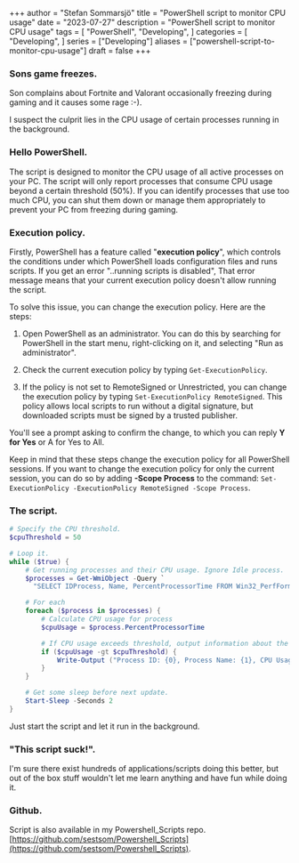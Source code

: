 +++
author = "Stefan Sommarsjö"
title = "PowerShell script to monitor CPU usage"
date = "2023-07-27"
description = "PowerShell script to monitor CPU usage"
tags = [
    "PowerShell",
	"Developing",
]
categories = [
    "Developing",
]
series = ["Developing"]
aliases = ["powershell-script-to-monitor-cpu-usage"]
draft = false
+++

### Sons game freezes.
Son complains about Fortnite and Valorant occasionally freezing during gaming and it causes some rage :-).

I suspect the culprit lies in the CPU usage of certain processes running in the background.

### Hello PowerShell.
The script is designed to monitor the CPU usage of all active processes on your PC. The script will only report 
processes that consume CPU usage beyond a certain threshold (50%). If you can identify processes that use too much 
CPU, you can shut them down or manage them appropriately to prevent your PC from freezing during gaming.
<!--more-->
### Execution policy.
Firstly, PowerShell has a feature called "**execution policy**", which controls the conditions under which PowerShell loads configuration files and runs scripts. If you get an error "..running scripts is disabled", That error message means that your current execution policy doesn't allow running the script.

To solve this issue, you can change the execution policy. Here are the steps:

1. Open PowerShell as an administrator. You can do this by searching for PowerShell in the start menu, right-clicking on it, and selecting "Run as administrator".

2. Check the current execution policy by typing ```Get-ExecutionPolicy```.

3. If the policy is not set to RemoteSigned or Unrestricted, you can change the execution policy by typing ```Set-ExecutionPolicy RemoteSigned```. This policy allows local scripts to run without a digital signature, but downloaded scripts must be signed by a trusted publisher.

You'll see a prompt asking to confirm the change, to which you can reply **Y for Yes** or A for Yes to All.

Keep in mind that these steps change the execution policy for all PowerShell sessions. If you want to change the execution policy for only the current session, you can do so by adding **-Scope Process** to the command:
```Set-ExecutionPolicy -ExecutionPolicy RemoteSigned -Scope Process```.

### The script.
```PowerShell
# Specify the CPU threshold.
$cpuThreshold = 50

# Loop it.
while ($true) {
    # Get running processes and their CPU usage. Ignore Idle process.
    $processes = Get-WmiObject -Query `
      "SELECT IDProcess, Name, PercentProcessorTime FROM Win32_PerfFormattedData_PerfProc_Process WHERE NOT Name='_Total' AND NOT Name='Idle'"

    # For each
    foreach ($process in $processes) {
        # Calculate CPU usage for process
        $cpuUsage = $process.PercentProcessorTime

        # If CPU usage exceeds threshold, output information about the process.
        if ($cpuUsage -gt $cpuThreshold) {
            Write-Output ("Process ID: {0}, Process Name: {1}, CPU Usage: {2}%" -f $process.IDProcess, $process.Name, $cpuUsage)
        }
    }

    # Get some sleep before next update.
    Start-Sleep -Seconds 2
}
``` 
Just start the script and let it run in the background.

### "This script suck!".
I'm sure there exist hundreds of applications/scripts doing this better, but out of the box stuff wouldn't let me learn anything and have fun while doing it.

### Github.
Script is also available in my Powershell_Scripts repo. [https://github.com/sestsom/Powershell_Scripts](https://github.com/sestsom/Powershell_Scripts).

 




